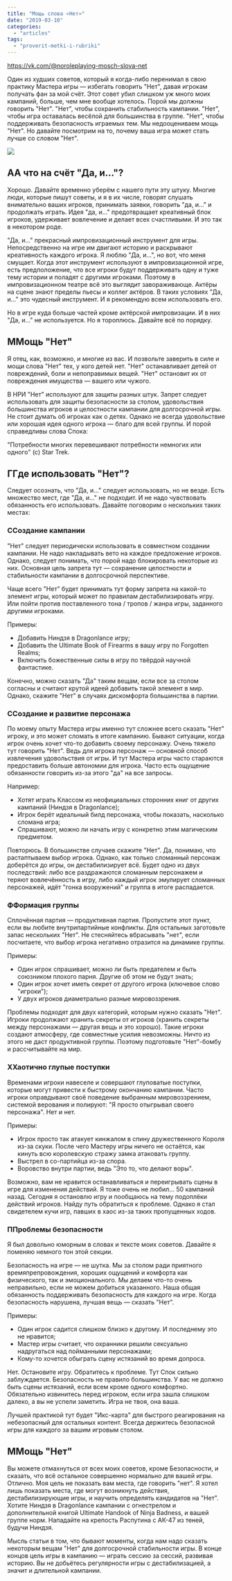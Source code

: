 ```yaml
---
title: "Мощь слова «Нет»"
date: "2019-03-10"
categories: 
  - "articles"
tags: 
  - "proverit-metki-i-rubriki"
---
```


https://vk.com/@noroleplaying-mosch-slova-net

Один из худших советов, который я когда-либо перенимал в свою практику Мастера игры — избегать говорить "Нет", давая игрокам получать фан за мой счёт. Этот совет убил слишком уж много моих кампаний, больше, чем мне вообще хотелось. Порой мы должны говорить "Нет". "Нет", чтобы сохранить стабильность кампании. "Нет", чтобы игра оставалась весёлой для большинства в группе. "Нет", чтобы поддерживать безопасность играемых тем. Мы недооцениваем мощь "Нет". Но давайте посмотрим на то, почему ваша игра может стать лучше со словом "Нет".

![](https://pp.userapi.com/c849124/v849124902/bb9f8/MWGakjaigPU.jpg)

## АА что на счёт "Да, и..."?

Хорошо. Давайте временно уберём с нашего пути эту штуку. Многие люди, которые пишут советы, и я в их числе, говорят слушать внимательно ваших игроков, принимать заявки, говорить "да, и..." и продолжать играть. Идея "да, и..." предотвращает креативный блок игроков, удерживает вовлечение и делает всех счастливыми. И это так в некотором роде.

"Да, и..." прекрасный импровизационный инструмент для игры. Непосредственно на игре им двигают историю и раскрывают креативность каждого игрока. Я люблю "Да, и...", но вот, что меня смущает. Когда этот инструмент используют в импровизационной игре, есть предположение, что все игроки будут поддерживать одну и туже тему истории и поладят с другими игроками. Поэтому в импровизационном театре всё это выглядит завораживающе. Актёры на сцене знают пределы пьесы и коллег актёров. В таких условиях "Да, и..." это чудесный инструмент. И я рекомендую всем использовать его.

Но в игре куда больше частей кроме актёрской импровизации. И в них "Да, и..." не используется. Но я тороплюсь. Давайте всё по порядку.

## ММощь "Нет"

Я отец, как, возможно, и многие из вас. И позвольте заверить в силе и мощи слова "Нет" тех, у кого детей нет. "Нет" останавливает детей от повреждений, боли и непоправимых вещей. "Нет" остановит их от повреждения имущества — вашего или чужого.

В НРИ "Нет" используют для защиты разных штук. Запрет следует использовать для защиты безопасности за столом, удовольствия большинства игроков и целостности кампании для долгосрочной игры. Не стоит думать об игроках как о детях. Однако не всегда удовольствие или хорошая идея одного игрока — благо для всей группы. И порой справедливы слова Спока:

"Потребности многих перевешивают потребности немногих или одного" (с) Star Trek.

## ГГде использовать "Нет"?

Следует осознать, что "Да, и..." следует использовать, но не везде. Есть множество мест, где "Да, и..." не подходит. И не надо чувствовать обязанность его использовать. Давайте поговорим о нескольких таких местах:

### ССоздание кампании

"Нет" следует периодически использовать в совместном создании кампании. Не надо накладывать вето на каждое предложение игроков. Однако, следует понимать, что порой надо блокировать некоторые из них. Основная цель запрета тут — сохранение целостности и стабильности кампании в долгосрочной перспективе.

Чаще всего "Нет" будет принимать тут форму запрета на какой-то элемент игры, который может по правилам дестабилизировать игру. Или пойти против поставленного тона / тропов / жанра игры, заданного другими игроками.

Примеры:

- Добавить Ниндзя в Dragonlance игру;
- Добавить the Ultimate Book of Firearms в вашу игру по Forgotten Realms;
- Включить божественные силы в игру по твёрдой научной фантастике.

Конечно, можно сказать "Да" таким вещам, если все за столом согласны и считают крутой идеей добавить такой элемент в мир. Однако, скажите "Нет" в случаях дискомфорта большинства в партии.

### ССоздание и развитие персонажа

По моему опыту Мастера игры именно тут сложнее всего сказать "Нет" игроку, и это может сломать в итоге кампанию. Бывают ситуации, когда игрок очень хочет что-то добавить своему персонажу. Очень тяжело тут говорить "Нет". Ведь для игрока персонаж — основной способ извлечения удовольствия от игры. И тут Мастера игры часто стараются предоставить больше автономии для игрока. Часто есть ощущение обязанности говорить из-за этого "да" на все запросы.

Например:

- Хотят играть Классом из неофициальных сторонних книг от других кампаний (Ниндзя в Dragonlance);
- Игрок берёт идеальный билд персонажа, чтобы показать, насколько сломана игра;
- Спрашивают, можно ли начать игру с конкретно этим магическим предметом.

Повторюсь. В большинстве случаев скажите "Нет". Да, понимаю, что растаптываем выбор игрока. Однако, как только сломанный персонаж доберётся до игры, он дестабилизирует всё. Будет одно из двух последствий: либо все раздражаются сломанным персонажем и теряют вовлечённость в игру, либо каждый игрок эмулирует сломанных персонажей, идёт "гонка вооружений" и группа в итоге распадается.

### ФФормация группы

Сплочённая партия — продуктивная партия. Пропустите этот пункт, если вы любите внутрипартийные конфликты. Для остальных заготовьте запас нескольких "Нет". Не стесняйтесь вбрасывать "нет", если посчитаете, что выбор игрока негативно отразится на динамике группы.

Примеры:

- Один игрок спрашивает, можно ли быть предателем и быть союзником плохого парня. Другие об этом не будут знать;
- Один игрок хочет иметь секрет от другого игрока (ключевое слово "игроки");
- У двух игроков диаметрально разные мировоззрения.

Проблемы подходят для двух категорий, которым нужно сказать "Нет". Игроки продолжают хранить секреты от игроков (хранить секреты между персонажами — другая вещь и это хорошо). Такие игроки создают атмосферу, где совместные усилия невозможны. Ничто из этого не даст продуктивной группы. Поэтому подготовьте "Нет"-бомбу и рассчитывайте на мир.

### ХХаотично глупые поступки

Временами игроки навеселе и совершают глуповатые поступки, которые могут привести к быстрому окончанию кампании. Часто игроки оправдывают своё поведение выбранным мировоззрением, системой верования и полируют: "Я просто отыгрывал своего персонажа". Нет и нет.

Примеры:

- Игрок просто так атакует кинжалом в спину дружественного Короля из-за скуки. После чего Мастеру игры ничего не остаётся, как кинуть всю королевскую стражу замка атаковать группу.
- Выстрел в со-партийца из-за спора.
- Воровство внутри партии, ведь "Это то, что делают воры".

Возможно, вам не нравится останавливаться и переигрывать сцены в игре для изменения действий. Я тоже очень не любил... 50 кампаний назад. Сегодня я остановлю игру и пообщаюсь на тему подоплёки действий игроков. Найду путь обратиться к проблеме. Однако я стал свидетелем кучи игр, павших в хаос из-за таких пропущенных ходов.

### ППроблемы безопасности

Я был довольно юморным в словах и тексте моих советов. Давайте я поменяю немного тон этой секции.

Безопасность на игре — не шутка. Мы за столом ради приятного времяпрепровождения, хороших ощущений и комфорта как физического, так и эмоционального. Мы делаем что-то очень неправильно, если не можем добиться указанного. Наша общая обязанность поддерживать безопасность для каждого на игре. Когда безопасность нарушена, лучшая вещь — сказать "Нет".

Примеры:

- Один игрок садится слишком близко к другому. И последнему это не нравится;
- Мастер игры считает, что охранники решили сексуально надругаться над пойманными персонажами;
- Кому-то хочется обыграть сцену истязаний во время допроса.

Нет. Остановите игру. Обратитесь к проблеме. Тут Спок сильно заблуждается. Безопасность не правило большинства. У вас не должно быть сцены истязаний, если всем кроме одного комфортно. Обязательно извинитесь перед игроком, если игра зашла слишком далеко, а вы не успели заметить. Игра не твоя, она ваша.

Лучшей практикой тут будет "Икс-карта" для быстрого реагирования на небезопасный для остальных контент. Всегда держитесь безопасной игры для каждого за вашим игровым столом.

## ММощь "Нет"

Вы можете отмахнуться от всех моих советов, кроме Безопасности, и сказать, что всё остальное совершенно нормально для вашей игры. Отлично. Моя цель не показать вам места, где говорить "нет". Я хотел лишь показать места, где могут возникнуть действия, дестабилизирующие игры, и научить определять кандидатов на "Нет". Хотите Ниндзя в Dragonlance кампании с огнестрелом и дополнительной книгой Ultimate Handook of Ninja Badness, и вашей группе норм. Нападайте на крепость Распутина с АК-47 из теней, будучи Ниндзя.

Мысль статьи в том, что бывают моменты, когда нам надо сказать некоторым вещам "Нет" для долгосрочной стабильности игры. В конце концов цель игры в кампанию — играть сессию за сессий, развивая историю. Вы не добьётесь регулярности игры с дестабилизацией, а значит и длительной кампании.
